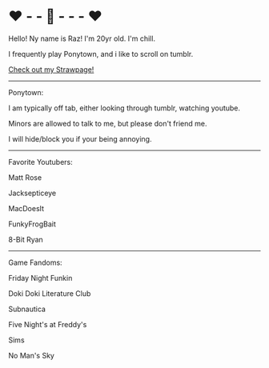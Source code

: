 # ❤ - - 🔪 - - - ❤
Hello! Ny name is Raz! I'm 20yr old. I'm chill.

I frequently play Ponytown, and i like to scroll on tumblr.

[Check out my Strawpage!](https://everythingisfine.straw.page/)

---

Ponytown:

I am typically off tab, either looking through tumblr, watching youtube.

Minors are allowed to talk to me, but please don't friend me.

I will hide/block you if your being annoying.

---

Favorite Youtubers:

Matt Rose

Jacksepticeye

MacDoesIt

FunkyFrogBait

8-Bit Ryan

----
Game Fandoms:

Friday Night Funkin

Doki Doki Literature Club

Subnautica

Five Night's at Freddy's

Sims

No Man's Sky

<!---
sourcandyz/sourcandyz is a ✨ special ✨ repository because its `README.md` (this file) appears on your GitHub profile.
You can click the Preview link to take a look at your changes.
--->
